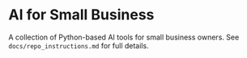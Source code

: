 # AI for Small Business

A collection of Python-based AI tools for small business owners. See `docs/repo_instructions.md` for full details.
